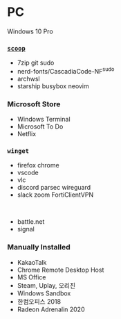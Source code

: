 PC
========
Windows 10 Pro

### [`scoop`](https://scoop.sh)
- 7zip git sudo
- nerd-fonts/CascadiaCode-NF<sup>sudo</sup>
- archwsl
- starship busybox neovim

### Microsoft Store
- Windows Terminal
- Microsoft To Do
- Netflix

### `winget`
- firefox chrome
- vscode
- vlc
- discord parsec wireguard
- slack zoom FortiClientVPN

&nbsp;

- battle.net
- signal

### Manually Installed
- KakaoTalk
- Chrome Remote Desktop Host
- MS Office
- Steam, Uplay, 오리진
- Windows Sandbox
- 한컴오피스 2018
- Radeon Adrenalin 2020
<!-- Epic Games -->
